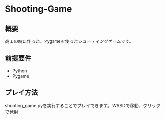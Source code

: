 # Shooting-Game
## 概要
高１の時に作った、Pygameを使ったシューティングゲームです。

## 前提要件
- Python
- Pygame

## プレイ方法
shooting_game.pyを実行することでプレイできます。
WASDで移動、クリックで発射
